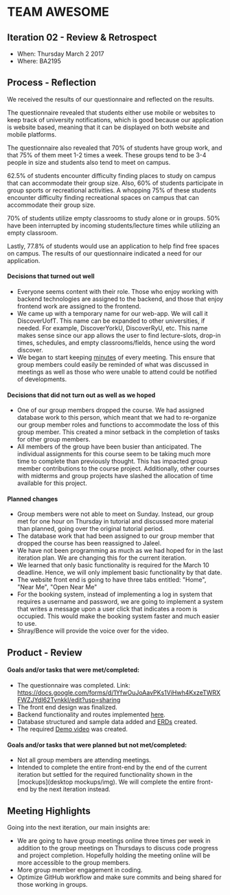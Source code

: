 # TEAM AWESOME


## Iteration 02 - Review & Retrospect

 * When: Thursday March 2 2017
 * Where: BA2195

## Process - Reflection

We received the results of our questionnaire and reflected on the results.

The questionnaire revealed that students either use mobile or websites to 
keep track of university notifications, which is good because our application
is website based, meaning that it can be displayed on both website and mobile
platforms. 

The questionnaire also revealed that 70% of students have group work, and that 
75% of them meet 1-2 times a week. These groups tend to be 3-4 people in size 
and students also tend to meet on campus.

62.5% of students encounter difficulty finding places to study on campus that 
can accommodate their group size. Also, 60% of students participate in group
sports or recreational activities. A whopping 75% of these students encounter 
difficulty finding recreational spaces on campus that can accommodate their group 
size.

70% of students utilize empty classrooms to study alone or in groups.
50% have been interrupted by incoming students/lecture times while utilizing an 
empty classroom.

Lastly, 77.8% of students would use an application to help find free spaces on 
campus. The results of our questionnaire indicated a need for
our application.



#### Decisions that turned out well

 * Everyone seems content with their role. Those who enjoy working with backend technologies are 
 assigned to the backend, and those that enjoy frontend work are assigned to the frontend. 
 * We came up with a temporary name for our web-app. We will call it DiscoverUofT. This name can be expanded to other universities, if needed. For example, DiscoverYorkU, DiscoverRyU, etc. This name makes sense since our app allows the user to find lecture-slots, drop-in times, schedules, and empty classrooms/fields, hence using the word discover.
 * We began to start keeping [minutes](artifacts/minutes) of every meeting. This ensure that group members could easily be reminded of what was discussed in meetings as well as those who were unable to attend could be notified of developments. 


#### Decisions that did not turn out as well as we hoped

 * One of our group members dropped the course. We had assigned database work to this person, which meant that we had to re-organize our group member roles and functions to accommodate the loss of this group member. This created a minor setback in the completion of tasks for other group members.
 * All members of the group have been busier than anticipated. The individual assignments for this course seem to be taking much more time to complete than previously thought. This has impacted group member contributions to the course project. Additionally, other courses with midterms and group projects have slashed the allocation of time available for this project. 


#### Planned changes
 * Group members were not able to meet on Sunday. Instead, our group met for one hour on Thursday in tutorial and discussed more material than planned, going over the original tutorial period. 
 * The database work that had been assigned to our group member that dropped the course has been reassigned to Jaleel.
 * We have not been programming as much as we had hoped for in the last iteration plan. We are changing this for the current iteration. 
 * We learned that only basic functionality is required for the March 10 deadline. Hence, 
 we will only implement basic functionality by that date. 
 * The website front end is going to have three tabs entitled: "Home", "Near Me", "Open Near Me"
 * For the booking system, instead of implementing a log in system that requires a username and
 password, we are going to implement a system that writes a message upon a user click that indicates
 a room is occupied. This would make the booking system faster and much easier to use.
 * Shray/Bence will provide the voice over for the video.


## Product - Review

#### Goals and/or tasks that were met/completed:

 * The questionnaire was completed. 
 Link: https://docs.google.com/forms/d/1YfwOuJoAavPKs1ViHwh4KxzeTWRXFWZJYdI62TvnkkI/edit?usp=sharing
 * The front end design was finalized.
 * Backend functionality and routes implemented [here](backend/).
 * Database structured and sample data added and [ERDs](artifacts/ERD.pdf) created.
 * The required [Demo video](https://www.youtube.com/watch?v=dCPwDSkWu0s) was created.


#### Goals and/or tasks that were planned but not met/completed:

 * Not all group members are attending meetings.
 * Intended to complete the entire front-end by the end of the current iteration but settled for the required functionality shown in the [mockups](desktop mockups/img). We will complete the entire front-end by the next iteration instead.


## Meeting Highlights

Going into the next iteration, our main insights are:

 * We are going to have group meetings online three times per week in addition to the group meetings on Thursdays to discuss code progress and project completion. Hopefully holding the meeting online will be more accessible to the group members.
 * More group member engagement in coding.
 * Optimize GitHub workflow and make sure commits and being shared for those working in groups.

